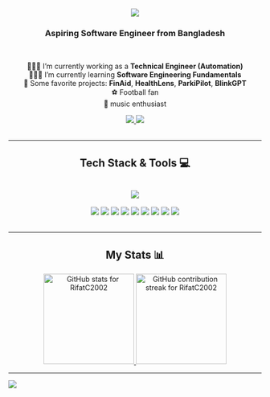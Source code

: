 <h1 align="center">
  <img src="https://readme-typing-svg.herokuapp.com/?font=Righteous&size=35&center=true&vCenter=true&width=500&height=70&duration=5000&lines=Hi+There!+👋;+I'm+Rifat+Arman+Chowdhury!;" />
</h1>

<h3 align="center">Aspiring Software Engineer from Bangladesh</h3>

<br/>

<div align="center">
 
 👨🏻‍💻 I’m currently working as a **Technical Engineer (Automation)**  
 🙋🏻‍♂️ I’m currently learning **Software Engineering Fundamentals**  
 🌟 Some favorite projects: **FinAid**, **HealthLens**, **ParkiPilot**, **BlinkGPT**  
 ⚽ Football fan  
 🎵 music enthusiast
 
</div>

<div align="center"> 
  <a href="mailto:rifatutsho7@gmail.com" target="_blank">
    <img src="https://img.shields.io/badge/Gmail-333333?style=for-the-badge&logo=gmail&logoColor=red" />
  </a>
  <a href="https://www.linkedin.com/in/rifat-arman-chowdhury/" target="_blank">
    <img src="https://img.shields.io/badge/LinkedIn-0077B5?style=for-the-badge&logo=linkedin&logoColor=white" />
  </a>
</div>

<br/>
<hr/>

<h2 align="center">Tech Stack & Tools 💻</h2>
<br/>

<!-- Skillicons (only supported slugs) -->
<div align="center">
  <img src="https://skillicons.dev/icons?i=python,js,react,nextjs,html,css,tailwind,bootstrap,vercel,firebase,git,selenium,postman,github,vscode,nodejs,express,flask,postgres,mysql,mongodb,figma&perline=12" />
</div>

<br/>

<!-- Shields for tools not covered by skillicons -->
<div align="center">
  <img src="https://img.shields.io/badge/Power%20BI-000?style=for-the-badge&logo=powerbi&logoColor=F2C811&labelColor=000" />
  <img src="https://img.shields.io/badge/Tableau-000?style=for-the-badge&logo=tableau&logoColor=E97627&labelColor=000" />
  <img src="https://img.shields.io/badge/Excel-000?style=for-the-badge&logo=microsoftexcel&logoColor=217346&labelColor=000" />
  <img src="https://img.shields.io/badge/Jira-000?style=for-the-badge&logo=jira&logoColor=2684FF&labelColor=000" />
  <img src="https://img.shields.io/badge/Google%20Analytics%20(GA4)-000?style=for-the-badge&logo=googleanalytics&logoColor=E37400&labelColor=000" />
  <img src="https://img.shields.io/badge/Looker%20Studio-000?style=for-the-badge&logo=googledatastudio&logoColor=4285F4&labelColor=000" />
  <img src="https://img.shields.io/badge/n8n-000?style=for-the-badge&logo=n8n&logoColor=F05A64&labelColor=000" />
  <img src="https://img.shields.io/badge/Zapier-000?style=for-the-badge&logo=zapier&logoColor=FF4F00&labelColor=000" />
  <img src="https://img.shields.io/badge/JWT-000?style=for-the-badge&logo=jsonwebtokens&logoColor=00F2E6&labelColor=000" />
</div>



<br/>
<hr/>

<h2 align="center">My Stats 📊</h2>

<p align="center">
  <a href="https://github.com/RifatC2002">
    <img
      height="180em"
      src="https://github-readme-stats.vercel.app/api?username=RifatC2002&theme=react&show_icons=true&hide_border=true&include_all_commits=true&rank_icon=github"
      alt="GitHub stats for RifatC2002"
    />
  </a>
  <a href="https://github.com/RifatC2002">
    <img
      height="180em"
      src="https://streak-stats.demolab.com?user=RifatC2002&theme=react&hide_border=true"
      alt="GitHub contribution streak for RifatC2002"
    />
  </a>
</p>

<p align="center">
  <!-- <a href="https://github.com/RifatC2002">
    <img
      height="180em"
      src="https://github-readme-stats.vercel.app/api/top-langs/?username=RifatC2002&theme=react&hide_border=true&layout=donut&langs_count=8"
      alt="Top languages for RifatC2002"
    />
  </a> -->
</p>

---

[![](https://visitcount.itsvg.in/api?id=RifatC2002&label=Profile%20Views&color=8&icon=2&pretty=true)](https://visitcount.itsvg.in)
